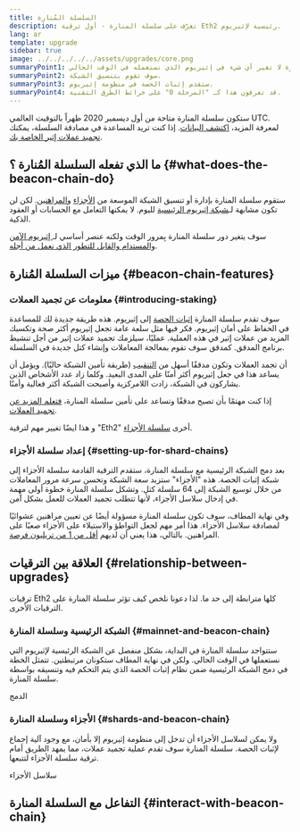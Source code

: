 ```yaml
---
title: السلسلة المُنارة
description: تعرّف على سلسلة المنارة - أول ترقية Eth2 رئيسية لإثيريوم.
lang: ar
template: upgrade
sidebar: true
image: ../../../../../assets/upgrades/core.png
summaryPoint1: سلسلة المنارة لا تغير أي شيء في إثيريوم الذي نستعمله في الوقت الحالي.
summaryPoint2: سوف تقوم بتنسيق الشبكة.
summaryPoint3: ستقدم إثبات الحصة في منظومة إثيريوم.
summaryPoint4: قد تعرفون هذا كـ "المرحلة 0" على خرائط الطرق التقنية.
---
```


<UpgradeStatus isShipped dateKey="page-upgrades-beacon-date">
    ستكون سلسلة المنارة متاحة من أول ديسمبر 2020 ظهراً بالتوقيت العالمي UTC. لمعرفة المزيد، <a href="https://beaconscan.com/">اكتشف البيانات</a>. إذا كنت تريد المساعدة في مصادقة السلسلة، يمكنك <a href="/staking/">تجميد عملات إثير الخاصة بك</a>.
</UpgradeStatus>

## ما الذي تفعله السلسلة المُنارة ؟ {#what-does-the-beacon-chain-do}

ستقوم سلسلة المنارة بإدارة أو تنسيق الشبكة الموسعة من [الأجزاء](/upgrades/shard-chains/) و[المراهنين](/staking/). لكن لن تكون مشابهة لـ[شبكة إثيريوم الرئيسية](/glossary/#mainnet) لليوم. لا يمكنها التعامل مع الحسابات أو العقود الذكية.

سوف يتغير دور سلسلة المنارة بِمرور الوقت ولكنه عنصر أساسي لـ[ إثيريوم الآمن والمستدام والقابل للتطور الذي نعمل من أجله](/upgrades/vision/).

## ميزات السلسلة المُنارة {#beacon-chain-features}

### معلومات عن تجميد العملات {#introducing-staking}

سوف تقدم سلسلة المنارة [إثبات الحصة](/developers/docs/consensus-mechanisms/pos/) إلى إثيريوم. هذه طريقة جديدة لك للمساعدة في الحفاظ على أمان إثيريوم. فكر فيها مثل سلعة عامة تجعل إثيريوم أكثر صحة وتكسبك المزيد من عملات إثير في هذه العملية. عمليًا، سيلزمك تجميد عملات إثير من أجل تنشيط برنامج المدقق. كمدقق سوف تقوم بمعالجة المعاملات وإنشاء كتل جديدة في السلسلة.

أن تجمد العملات وتكون مدققًا أسهل من [التنقيب](/developers/docs/mining/) (طريقة تأمين الشبكة حاليًا). ويؤمل أن يساعد هذا في جعل إثيريوم أكثر أمنًا على المدى البعيد. وكلما زاد عدد الأشخاص الذين يشاركون في الشبكة، زادت اللامركزية وأصبحت الشبكة أكثر فعالية وأمنًا.

<InfoBanner emoji=":money_bag:">
إذا كنت مهتمًا بأن تصبح مدققًا وتساعد على تأمين سلسلة المنارة، <a href="/staking/">فتعلم المزيد عن تجميد العملات</a>.
</InfoBanner>

و هذا ايضًا تغيير مهم لترقية "Eth2" أخرى [سلسلة الأجزاء](/upgrades/shard-chains/).

### إعداد سلسلة الأجزاء {#setting-up-for-shard-chains}

بعد دمج الشبكة الرئيسية مع سلسلة المنارة، ستقدم الترقية القادمة سلسلة الأجزاء إلى شبكة إثبات الحصة. هذه "الأجزاء" ستزيد سعة الشبكة وتحسن سرعة مرور المعاملات من خلال توسيع الشبكة إلى 64 سلسلة كتل. وتشكل سلسلة المنارة خطوة أولى مهمة في إدخال سلاسل الأجزاء، لأنها تتطلب تجميد العملات للعمل بشكل آمن.

وفي نهاية المطاف، سوف تكون سلسلة المنارة مسؤولة أيضًا عن تعيين مراهنين عشوائيًا لمصادقة سلاسل الأجزاء. هذا أمر مهم لجعل التواطؤ والاستيلاء على الأجزاء صعبًا على المراهنين. بالتالي، هذا يعني أن لديهم [أقل من 1 من تريليون فرصة](https://medium.com/@chihchengliang/minimum-committee-size-explained-67047111fa20).

## العلاقة بين الترقيات {#relationship-between-upgrades}

ترقيات Eth2 كلها مترابطة إلى حد ما. لذا دعونا نلخص كيف تؤثر سلسلة المنارة على الترقيات الأخرى.

### الشبكة الرئيسية وسلسلة المنارة {#mainnet-and-beacon-chain}

ستتواجد سلسلة المنارة في البداية، بشكل منفصل عن الشبكة الرئيسية لإثيريوم التي نستعملها في الوقت الحالي. ولكن في نهاية المطاف ستكونان مرتبطتين. تتمثل الخطة في دمج الشبكة الرئيسية ضمن نظام إثبات الحصة الذي يتم التحكم فيه وتنسيقه بواسطة سلسلة المنارة.

<ButtonLink to="/upgrades/merge/">
    الدمج
</ButtonLink>

### الأجزاء وسلسلة المنارة {#shards-and-beacon-chain}

ولا يمكن لسلاسل الأجزاء أن تدخل إلى منظومة إثيريوم إلا بأمان، مع وجود آلية إجماع لإثبات الحصة. سلسلة المنارة سوف تقدم عملية تجميد عملات، مما يمهد الطريق أمام ترقية سلسلة الأجزاء لتتبعها.

<ButtonLink to="/upgrades/shard-chains/">
    سلاسل الأجزاء
</ButtonLink>

<Divider />

## التفاعل مع السلسلة المنارة {#interact-with-beacon-chain}

<BeaconChainActions />
